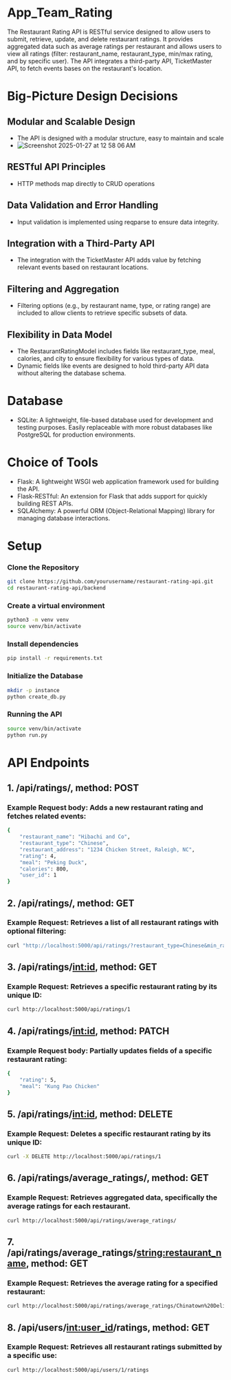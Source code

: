 # App_Team_Rating
The Restaurant Rating API is RESTful service designed to allow users to submit, retrieve, update, and delete restaurant ratings. It provides aggregated data such as average ratings per restaurant and allows users to view all ratings (filter: restaurant_name, restaurant_type, min/max rating, and by specific user). The API integrates a third-party API, TicketMaster API, to fetch events bases on the restaurant's location.

# Big-Picture Design Decisions
## Modular and Scalable Design
- The API is designed with a modular structure, easy to maintain and scale
- ![Screenshot 2025-01-27 at 12 58 06 AM](https://github.com/user-attachments/assets/1cf1eea6-1423-4a0b-ae03-f0b939301ec5)

## RESTful API Principles
- HTTP methods map directly to CRUD operations

## Data Validation and Error Handling
- Input validation is implemented using reqparse to ensure data integrity.

## Integration with a Third-Party API
- The integration with the TicketMaster API adds value by fetching relevant events based on restaurant locations.

## Filtering and Aggregation
- Filtering options (e.g., by restaurant name, type, or rating range) are included to allow clients to retrieve specific subsets of data.

## Flexibility in Data Model
- The RestaurantRatingModel includes fields like restaurant_type, meal, calories, and city to ensure flexibility for various types of data.
- Dynamic fields like events are designed to hold third-party API data without altering the database schema.

# Database

- SQLite: A lightweight, file-based database used for development and testing purposes. Easily replaceable with more robust databases like PostgreSQL for production environments.


# Choice of Tools

- Flask: A lightweight WSGI web application framework used for building the API.
- Flask-RESTful: An extension for Flask that adds support for quickly building REST APIs.
- SQLAlchemy: A powerful ORM (Object-Relational Mapping) library for managing database interactions.


# Setup

### Clone the Repository
```bash
git clone https://github.com/yourusername/restaurant-rating-api.git
cd restaurant-rating-api/backend
```
### Create a virtual environment
```bash
python3 -m venv venv
source venv/bin/activate
```
### Install dependencies
```bash
pip install -r requirements.txt
```
### Initialize the Database
```bash
mkdir -p instance
python create_db.py
```
### Running the API
```bash
source venv/bin/activate
python run.py
```

# API Endpoints
## 1. /api/ratings/, method: POST
### Example Request body: Adds a new restaurant rating and fetches related events:
```bash
{
    "restaurant_name": "Hibachi and Co",
    "restaurant_type": "Chinese",
    "restaurant_address": "1234 Chicken Street, Raleigh, NC",
    "rating": 4,
    "meal": "Peking Duck",
    "calories": 800,
    "user_id": 1
}
```
## 2. /api/ratings/, method: GET
### Example Request: Retrieves a list of all restaurant ratings with optional filtering:
```bash
curl "http://localhost:5000/api/ratings/?restaurant_type=Chinese&min_rating=3"
```
## 3. /api/ratings/<int:id>, method: GET
### Example Request: Retrieves a specific restaurant rating by its unique ID:
```bash
curl http://localhost:5000/api/ratings/1
```
## 4. /api/ratings/<int:id>, method: PATCH
### Example Request body: Partially updates fields of a specific restaurant rating:
```bash
{
    "rating": 5,
    "meal": "Kung Pao Chicken"
}
```
## 5. /api/ratings/<int:id>, method: DELETE
### Example Request: Deletes a specific restaurant rating by its unique ID:
```bash
curl -X DELETE http://localhost:5000/api/ratings/1
```
## 6. /api/ratings/average_ratings/, method: GET
### Example Request: Retrieves aggregated data, specifically the average ratings for each restaurant.
```bash
curl http://localhost:5000/api/ratings/average_ratings/
```
## 7. /api/ratings/average_ratings/<string:restaurant_name>, method: GET
### Example Request: Retrieves the average rating for a specified restaurant:
```bash
curl http://localhost:5000/api/ratings/average_ratings/Chinatown%20Delight
```
## 8. /api/users/<int:user_id>/ratings, method: GET
### Example Request: Retrieves all restaurant ratings submitted by a specific use:
```bash
curl http://localhost:5000/api/users/1/ratings
```
